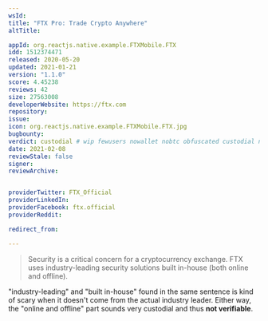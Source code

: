 ```yaml
---
wsId: 
title: "FTX Pro: Trade Crypto Anywhere"
altTitle: 

appId: org.reactjs.native.example.FTXMobile.FTX
idd: 1512374471
released: 2020-05-20
updated: 2021-01-21
version: "1.1.0"
score: 4.45238
reviews: 42
size: 27563008
developerWebsite: https://ftx.com
repository: 
issue: 
icon: org.reactjs.native.example.FTXMobile.FTX.jpg
bugbounty: 
verdict: custodial # wip fewusers nowallet nobtc obfuscated custodial nosource nonverifiable reproducible bounty defunct
date: 2021-02-08
reviewStale: false
signer: 
reviewArchive:


providerTwitter: FTX_Official
providerLinkedIn: 
providerFacebook: ftx.official
providerReddit: 

redirect_from:

---
```


> Security is a critical concern for a cryptocurrency exchange. FTX uses
  industry-leading security solutions built in-house (both online and offline).

"industry-leading" and "built in-house" found in the same sentence is kind of
scary when it doesn't come from the actual industry leader. Either way, the
"online and offline" part sounds very custodial and thus **not verifiable**.
